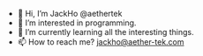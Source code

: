 - 👋 Hi, I’m JackHo @aethertek
- 👀 I’m interested in programming.
- 🌱 I’m currently learning all the interesting things.
- 📫 How to reach me? jackho@aether-tek.com

<!---
aethertek-jackho/aethertek-jackho is a ✨ special ✨ repository because its `README.md` (this file) appears on your GitHub profile.
You can click the Preview link to take a look at your changes.
--->
